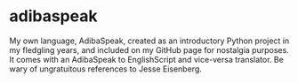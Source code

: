 # adibaspeak
My own language, AdibaSpeak, created as an introductory Python project in my fledgling years, and included on my GitHub page for nostalgia purposes.
It comes with an AdibaSpeak to EnglishScript and vice-versa translator.
Be wary of ungratuitous references to Jesse Eisenberg.
